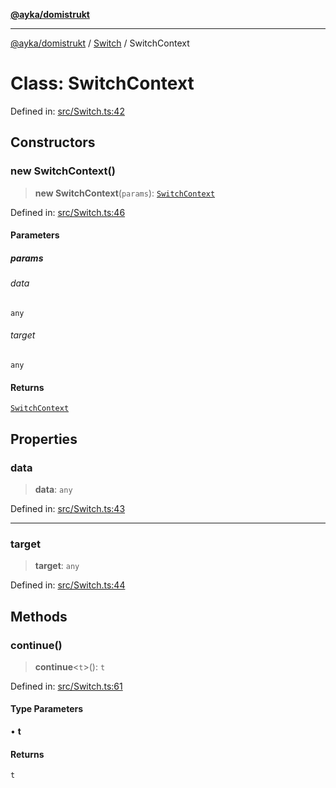 [**@ayka/domistrukt**](../../../README.md)

***

[@ayka/domistrukt](../../../globals.md) / [Switch](../README.md) / SwitchContext

# Class: SwitchContext

Defined in: [src/Switch.ts:42](https://github.com/AndreyMork/domistrukt/blob/d336ce883f586949cec0ae80ccb1b178d7aa8196/src/Switch.ts#L42)

## Constructors

### new SwitchContext()

> **new SwitchContext**(`params`): [`SwitchContext`](SwitchContext.md)

Defined in: [src/Switch.ts:46](https://github.com/AndreyMork/domistrukt/blob/d336ce883f586949cec0ae80ccb1b178d7aa8196/src/Switch.ts#L46)

#### Parameters

##### params

###### data

`any`

###### target

`any`

#### Returns

[`SwitchContext`](SwitchContext.md)

## Properties

### data

> **data**: `any`

Defined in: [src/Switch.ts:43](https://github.com/AndreyMork/domistrukt/blob/d336ce883f586949cec0ae80ccb1b178d7aa8196/src/Switch.ts#L43)

***

### target

> **target**: `any`

Defined in: [src/Switch.ts:44](https://github.com/AndreyMork/domistrukt/blob/d336ce883f586949cec0ae80ccb1b178d7aa8196/src/Switch.ts#L44)

## Methods

### continue()

> **continue**\<`t`\>(): `t`

Defined in: [src/Switch.ts:61](https://github.com/AndreyMork/domistrukt/blob/d336ce883f586949cec0ae80ccb1b178d7aa8196/src/Switch.ts#L61)

#### Type Parameters

• **t**

#### Returns

`t`
